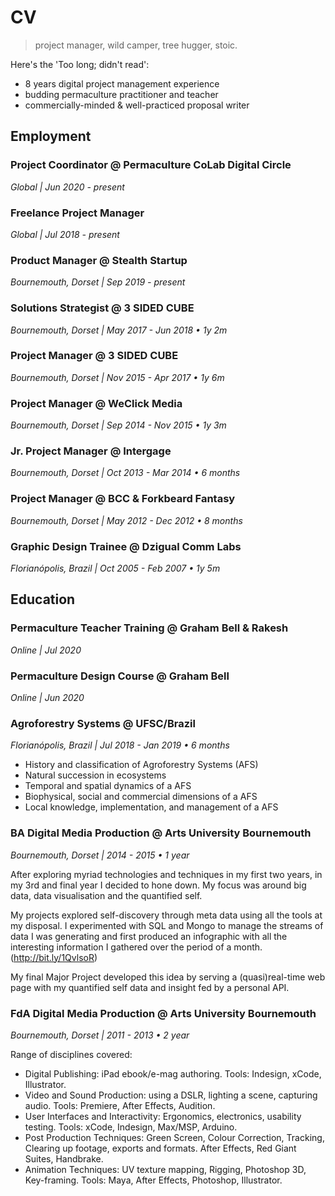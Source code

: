 # CV

> project manager, wild camper, tree hugger, stoic.

Here's the 'Too long; didn't read':
- 8 years digital project management experience
- budding permaculture practitioner and teacher
- commercially-minded & well-practiced proposal writer


## Employment
### Project Coordinator @ Permaculture CoLab Digital Circle 
*Global | Jun 2020 - present*

### Freelance Project Manager
*Global | Jul 2018 - present*

### Product Manager @ Stealth Startup
*Bournemouth, Dorset | Sep 2019 - present*

### Solutions Strategist @ 3 SIDED CUBE
*Bournemouth, Dorset | May 2017 - Jun 2018 • 1y 2m*

### Project Manager @ 3 SIDED CUBE
*Bournemouth, Dorset | Nov 2015 - Apr 2017 • 1y 6m*

### Project Manager @ WeClick Media
*Bournemouth, Dorset | Sep 2014 - Nov 2015 • 1y 3m*

### Jr. Project Manager @ Intergage
*Bournemouth, Dorset | Oct 2013 - Mar 2014 • 6 months*

### Project Manager @ BCC & Forkbeard Fantasy
*Bournemouth, Dorset | May 2012 - Dec 2012 • 8 months*

### Graphic Design Trainee @ Dzigual Comm Labs
*Florianópolis, Brazil | Oct 2005 - Feb 2007 • 1y 5m*

## Education

### Permaculture Teacher Training @ Graham Bell & Rakesh
*Online | Jul 2020*

### Permaculture Design Course @ Graham Bell
*Online | Jun 2020*

### Agroforestry Systems @ UFSC/Brazil
*Florianópolis, Brazil | Jul 2018 - Jan 2019 • 6 months*

- History and classification of Agroforestry Systems (AFS)
- Natural succession in ecosystems
- Temporal and spatial dynamics of a AFS
- Biophysical, social and commercial dimensions of a AFS
- Local knowledge, implementation, and management of a AFS

### BA Digital Media Production @ Arts University Bournemouth
*Bournemouth, Dorset | 2014 - 2015 • 1 year*

After exploring myriad technologies and techniques in my first two years, in my 3rd and final year I decided to hone down. My focus was around big data, data visualisation and the quantified self.

My projects explored self-discovery through meta data using all the tools at my disposal. I experimented with SQL and Mongo to manage the streams of data I was generating and first produced an infographic with all the interesting information I gathered over the period of a month. (http://bit.ly/1QvlsoR)

My final Major Project developed this idea by serving a (quasi)real-time web page with my quantified self data and insight fed by a personal API.

### FdA Digital Media Production @ Arts University Bournemouth
*Bournemouth, Dorset | 2011 - 2013 • 2 year*

Range of disciplines covered:

- Digital Publishing: iPad ebook/e-mag authoring.
Tools: Indesign, xCode, Illustrator.
- Video and Sound Production: using a DSLR, lighting a scene, capturing audio.
Tools: Premiere, After Effects, Audition.
- User Interfaces and Interactivity: Ergonomics, electronics, usability testing.
Tools: xCode, Indesign, Max/MSP, Arduino.
- Post Production Techniques: Green Screen, Colour Correction, Tracking, Clearing up footage, exports and formats.
After Effects, Red Giant Suites, Handbrake.
- Animation Techniques: UV texture mapping, Rigging, Photoshop 3D, Key-framing.
Tools: Maya, After Effects, Photoshop, Illustrator.